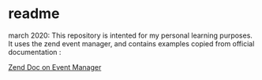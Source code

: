 # readme
march 2020: 
This repository is intented for my personal learning purposes.
It uses the zend event manager, and contains examples
copied from official documentation : 

[Zend Doc on Event Manager](https://docs.zendframework.com/tutorials/event-manager/)